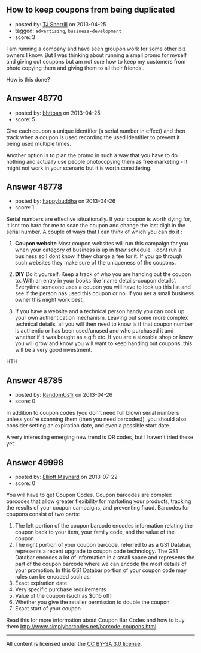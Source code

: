 ## How to keep coupons from being duplicated

- posted by: [TJ Sherrill](https://stackexchange.com/users/-1/22463-tj-sherrill) on 2013-04-25
- tagged: `advertising`, `business-development`
- score: 3

I am running a company and have seen groupon work for some other biz owners I know.  But I was thinking about running a small promo for myself and giving out coupons but am not sure how to keep my customers from photo copying them and giving them to all their friends... 

How is this done?


## Answer 48770

- posted by: [bhttoan](https://stackexchange.com/users/-1/23673-bhttoan) on 2013-04-25
- score: 5

Give each coupon a unique identifier (a serial number in effect) and then track when a coupon is used recording the used identifier to prevent it being used multiple times.

Another option is to plan the promo in such a way that you have to do nothing and actually use people photocopying them as free marketing - it might not work in your scenario but it is worth considering.


## Answer 48778

- posted by: [happybuddha](https://stackexchange.com/users/-1/25346-happybuddha) on 2013-04-26
- score: 1

Serial numbers are effective situationally. If your coupon is worth dying for, it isnt too hard for me to scan the coupon and change the last digit in the serial number. A couple of ways that I can think of which you can do it : 

 1. **Coupon website** Most coupon websites will run this campaign for you when your category of business is up in *their* schedule. I dont run a business so I dont know if they charge a fee for it. If you go through such websites they make sure of the uniqueness of the coupons. 

 2. **DIY** Do it yourself. Keep a track of who you are handing out the coupon to. With an entry in your books like 'name details-coupon details'. Everytime someone uses a coupon you will have to look up this list and see if the person has used this coupon or no. If you aer a small business owner this might work best.

 3. If you have a website and a technical person handy you can cook up your own authentication mechanism. Leaving out some more complex technical details,  all you will then need to know is if that coupon number is authentic or has been used/unused and who purchased it and whether if it was bought as a gift etc. If you are a sizeable shop or know you will grow and know you will want to keep handing out coupons, this will be a very good investment. 

HTH


## Answer 48785

- posted by: [RandomUs1r](https://stackexchange.com/users/-1/25761-randomus1r) on 2013-04-26
- score: 0

In addition to coupon codes (you don't need full blown serial numbers unless you're scanning them (then you need barcodes)), you should also consider setting an expiration date, and even a possible start date.

A very interesting emerging new trend is QR codes, but I haven't tried these yet.


## Answer 49998

- posted by: [Elliott Maynard](https://stackexchange.com/users/-1/26933-elliott-maynard) on 2013-07-22
- score: 0

You will have to get Coupon Codes. Coupon barcodes are complex barcodes that allow greater flexibility for marketing your products, tracking the results of your coupon campaigns, and preventing fraud. 
Barcodes for coupons consist of two parts:
 1) The left portion of the coupon barcode encodes information relating the coupon back to your item, your family code, and the value of the coupon.  
2) The right portion of your coupon barcode, referred to as a GS1 Databar, represents a recent upgrade to coupon code technology. The GS1 Databar encodes a lot of information in a small space and represents the part of the coupon barcode where we can encode the most details of your promotion.
 In this GS1 Databar portion of your coupon code may rules can be encoded such as:  
1) Exact expiration date
2) Very specific purchase requirements
3) Value of the coupon (such as $0.15 off)
4) Whether you give the retailer permission to double the coupon
5) Exact start of your coupon

Read this for more information about Coupon Bar Codes and how to buy them http://www.simplybarcodes.net/barcode-coupons.html



---

All content is licensed under the [CC BY-SA 3.0 license](https://creativecommons.org/licenses/by-sa/3.0/).
